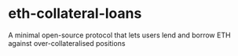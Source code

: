 # eth-collateral-loans
A minimal open-source protocol that lets users lend and borrow ETH against over-collateralised positions
